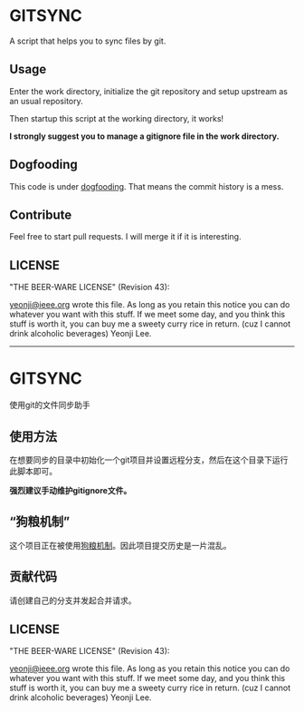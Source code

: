 # GITSYNC

A script that helps you to sync files by git.

## Usage

Enter the work directory, initialize the git repository and setup upstream as an usual repository.

Then startup this script at the working directory, it works!

**I strongly suggest you to manage a gitignore file in the work directory.**

## Dogfooding

This code is under [dogfooding](https://en.wikipedia.org/wiki/Eating_your_own_dog_food).
That means the commit history is a mess.

## Contribute

Feel free to start pull requests. I will merge it if it is interesting.

## LICENSE

"THE BEER-WARE LICENSE" (Revision 43):

<yeonji@ieee.org> wrote this file.  As long as you retain this notice you
can do whatever you want with this stuff. If we meet some day, and you think
this stuff is worth it, you can buy me a sweety curry rice in return. (cuz
I cannot drink alcoholic beverages) Yeonji Lee.


---

# GITSYNC

使用git的文件同步助手

## 使用方法

在想要同步的目录中初始化一个git项目并设置远程分支，然后在这个目录下运行此脚本即可。

**强烈建议手动维护gitignore文件。**

## “狗粮机制”

这个项目正在被使用[狗粮机制](https://en.wikipedia.org/wiki/Eating_your_own_dog_food)。因此项目提交历史是一片混乱。

## 贡献代码

请创建自己的分支并发起合并请求。

## LICENSE

"THE BEER-WARE LICENSE" (Revision 43):

<yeonji@ieee.org> wrote this file.  As long as you retain this notice you
can do whatever you want with this stuff. If we meet some day, and you think
this stuff is worth it, you can buy me a sweety curry rice in return. (cuz
I cannot drink alcoholic beverages) Yeonji Lee.